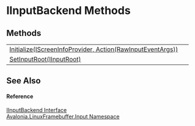 # IInputBackend Methods




## Methods
<table>
<tr>
<td><a href="M_Avalonia_LinuxFramebuffer_Input_IInputBackend_Initialize">Initialize(IScreenInfoProvider, Action(RawInputEventArgs))</a></td>
<td> </td>
</tr>
<tr>
<td><a href="M_Avalonia_LinuxFramebuffer_Input_IInputBackend_SetInputRoot">SetInputRoot(IInputRoot)</a></td>
<td> </td>
</tr>
</table>

## See Also


#### Reference
<a href="T_Avalonia_LinuxFramebuffer_Input_IInputBackend">IInputBackend Interface</a>  
<a href="N_Avalonia_LinuxFramebuffer_Input">Avalonia.LinuxFramebuffer.Input Namespace</a>  
